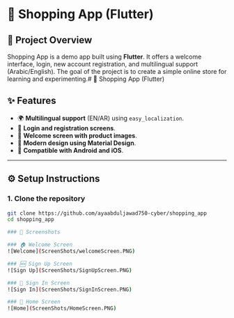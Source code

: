 # 👜 Shopping App (Flutter)

## 📌 Project Overview
Shopping App is a demo app built using **Flutter**.
It offers a welcome interface, login, new account registration, and multilingual support (Arabic/English).
The goal of the project is to create a simple online store for learning and experimenting.# 👜 Shopping App (Flutter)


## ✨ Features
- 🌍 **Multilingual support** (EN/AR) using `easy_localization`.
- 👤 **Login and registration screens**.
- 🛒 **Welcome screen with product images**.
- 🎨 **Modern design using Material Design**.
- 📱 **Compatible with Android and iOS**.

---

## ⚙️ Setup Instructions

### 1. Clone the repository
```bash
git clone https://github.com/ayaabduljawad750-cyber/shopping_app
cd shopping_app

### 📸 Screenshots

### 🏠 Welcome Screen
![Welcome](ScreenShots/welcomeScreen.PNG)

### 🆕 Sign Up Screen
![Sign Up](ScreenShots/SignUpScreen.PNG)

### 🔑 Sign In Screen
![Sign In](ScreenShots/SignInScreen.PNG)

### 🔑 Home Screen
![Home](ScreenShots/HomeScreen.PNG)
